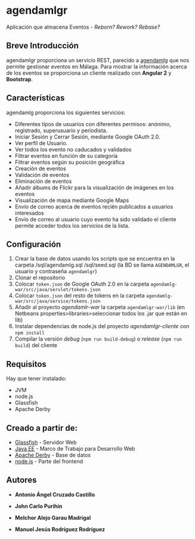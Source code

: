 # agendamlgr
Aplicación que almacena Eventos - _Reborn? Rework? Rebase?_

## Breve Introducción
agendamlgr proporciona un servicio REST, parecido a [agendamlg][1] que nos permite gestionar eventos en Málaga.
Para mostrar la información acerca de los eventos se proporciona un cliente realizado con **Angular 2** y **Bootstrap**.      

## Características
agendamlg proporciona los siguientes servicios:     
* Diferentes tipos de usuarios con diferentes permisos: anónimo, registrado, superusuario y periodista.      
* Iniciar Sesión y Cerrar Sesión, mediante Google OAuth 2.0.     
* Ver perfil de Usuario.    
* Ver todos los evento no caducados y validados
* Filtrar eventos en función de su categoría
* Filtrar eventos según su posición geográfica
* Creación de eventos
* Validación de eventos
* Eliminación de eventos
* Añadir álbums de Flickr para la visualización de imágenes en los eventos
* Visualización de mapa mediante Google Maps
* Envío de correo acerca de eventos recién publicados a usuarios interesados
* Envío de correo al usuario cuyo evento ha sido validado
el cliente permite acceder todos los servicios de la lista.

## Configuración
 1. Crear la base de datos usando los scripts que se encuentra en la carpeta /sql/agendamlg.sql /sql/seed.sql (la BD se llama `AGENDAMLGR`, el usuario y contraseña `agendamlgr`)
 2. Clonar el repositorio
 3. Colocar `token.json` de Google OAuth 2.0 en la carpeta `agendamlg-war/src/java/servlet/tokens.json`
 4. Colocar `token.json` del resto de tokens en la carpeta `agendamlg-war/src/java/service/tokens.json`
 5. Añadir al proyecto _agendamlr-war_ la carpeta `agendamlgr-war/lib` (en Netbeans properties>libraries>seleccionar todos los .jar que están en lib)
 6. Instalar dependencias de node.js del proyecto _agendamlgr-cliente_ con `npm install`
 7. Compilar la versión _debug_ (`npm run build-debug`) o _release_ (`npm run build`) del cliente

## Requisitos
Hay que tener instalado:
* JVM
* node.js
* Glassfish
* Apache Derby

## Creado a partir de:
* [Glassfish](https://javaee.github.io/glassfish/) - Servidor Web
* [Java EE](http://www.oracle.com/technetwork/java/javaee/overview/index.html) - Marco de Trabajo para Desarrollo Web
* [Apache Derby](https://db.apache.org/derby/) - Base de datos
* [node.js][2] - Parte del frontend

## Autores
* **Antonio Ángel Cruzado Castillo**
* **John Carlo Purihin**
* **Melchor Alejo Garau Madrigal**
* **Manuel Jesús Rodríguez Rodríguez**

  [1]: https://github.com/aangelcc/agendamlg
  [2]: http://nodejs.org
